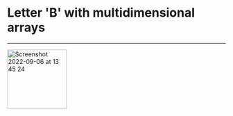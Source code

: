 # Letter 'B' with multidimensional arrays

---

<img width="137" alt="Screenshot 2022-09-06 at 13 45 24" src="https://user-images.githubusercontent.com/72032853/188615919-a0b39dd1-455e-40b2-a344-dbda94f7687e.png">